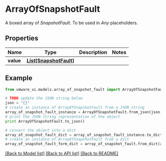 # ArrayOfSnapshotFault

A boxed array of *SnapshotFault*. To be used in *Any* placeholders. 

## Properties
Name | Type | Description | Notes
------------ | ------------- | ------------- | -------------
**value** | [**List[SnapshotFault]**](SnapshotFault.md) |  | 

## Example

```python
from vmware_vi.models.array_of_snapshot_fault import ArrayOfSnapshotFault

# TODO update the JSON string below
json = "{}"
# create an instance of ArrayOfSnapshotFault from a JSON string
array_of_snapshot_fault_instance = ArrayOfSnapshotFault.from_json(json)
# print the JSON string representation of the object
print ArrayOfSnapshotFault.to_json()

# convert the object into a dict
array_of_snapshot_fault_dict = array_of_snapshot_fault_instance.to_dict()
# create an instance of ArrayOfSnapshotFault from a dict
array_of_snapshot_fault_form_dict = array_of_snapshot_fault.from_dict(array_of_snapshot_fault_dict)
```
[[Back to Model list]](../README.md#documentation-for-models) [[Back to API list]](../README.md#documentation-for-api-endpoints) [[Back to README]](../README.md)


